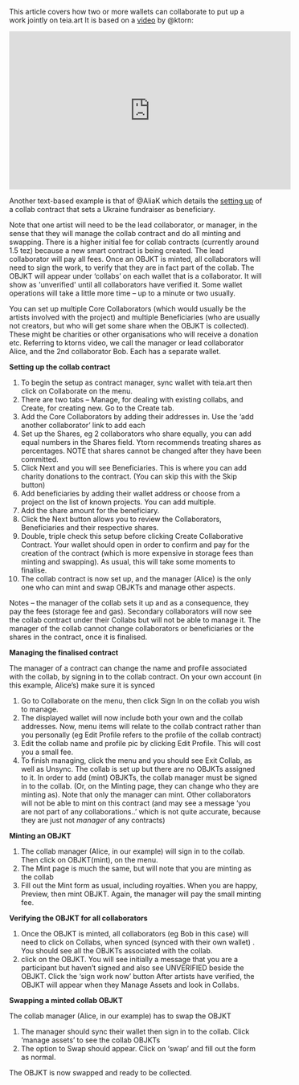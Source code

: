 This article covers how two or more wallets can collaborate to put up a work jointly on teia.art  It is based on a [video](https://youtu.be/o-S6n4-cRvk) by @ktorn:

<iframe width="560" height="315" src="https://www.youtube.com/embed/o-S6n4-cRvk" title="YouTube video player" frameborder="0" allow="accelerometer; autoplay; clipboard-write; encrypted-media; gyroscope; picture-in-picture" allowfullscreen></iframe>

Another text-based example is that of @AliaK which details the [setting up](https://github.com/teia-community/teia-docs/wiki/Ukranian-Fundraising#how-to-set-up-a-collaboration-contract-on-teia-for-directing-sales-to-the-initiative-contract) of a collab contract that sets a Ukraine fundraiser as beneficiary.

Note that one artist will need to be the lead collaborator, or manager, in the sense that they will manage the collab contract and do all minting and swapping. There is a higher initial fee for collab contracts (currently around 1.5 tez) because a new smart contract is being created. The lead collaborator will pay all fees.
Once an OBJKT is minted, all collaborators will need to sign the work, to verify that they are in fact part of the collab. The OBJKT will appear under ‘collabs’ on each wallet that is a collaborator. It will show as 'unverified' until all collaborators have verified it.
Some wallet operations will take a little more time – up to a minute or two usually.

You can set up multiple Core Collaborators (which would usually be the artists involved with the project) and multiple Beneficiaries (who are usually not creators, but who will get some share when the OBJKT is collected). These might be charities or other organisations who will receive a donation etc.
Referring to ktorns video, we call the manager or lead collaborator Alice, and the 2nd collaborator Bob. Each has a separate wallet.


**Setting up the collab contract**
1)	To begin the setup as contract manager, sync wallet with teia.art then click on Collaborate on the menu.
2)	There are two tabs – Manage, for dealing with existing collabs, and Create, for creating new. Go to the Create tab.
3)	Add the Core Collaborators by adding their addresses in. Use the ‘add another collaborator’ link to add each 
4)	Set up the Shares, eg 2 collaborators who share equally, you can add equal numbers in the Shares field. Ytorn recommends treating shares as percentages. NOTE that shares cannot be changed after they have been committed.
5)	Click Next and you will see Beneficiaries. This is where you can add charity donations to the contract. (You can skip this with the Skip button)
6)	Add beneficiaries by adding their wallet address or choose from a project on the list of known projects. You can add multiple.
7)	Add the share amount for the beneficiary.
8)	Click the Next button allows you to review the Collaborators, Beneficiaries and their respective shares.
9)	Double, triple check this setup before clicking Create Collaborative Contract. Your wallet should open in order to confirm and pay for the creation of the contract (which is more expensive in storage fees than minting and swapping). As usual, this will take some moments to finalise.
10)	The collab contract is now set up, and the manager (Alice) is the only one who can mint and swap OBJKTs and manage other aspects.

Notes – the manager of the collab sets it up and as a consequence, they pay the fees (storage fee and gas).
Secondary collaborators will now see the collab contract under their Collabs but will not be able to manage it.
The manager of the collab cannot change collaborators or beneficiaries or the shares in the contract, once it is finalised.

**Managing the finalised contract**

The manager of a contract can change the name and profile associated with the collab, by signing in to the collab contract.
On your own account (in this example, Alice’s) make sure it is synced
1)	Go to Collaborate on the menu, then click Sign In on the collab you wish to manage.
2)	The displayed wallet will now include both your own and the collab addresses. Now, menu items will relate to the collab contract rather than you personally (eg Edit Profile refers to the profile of the collab contract) 
3)	Edit the collab name and profile pic by clicking Edit Profile. This will cost you a small fee.
4)	To finish managing, click the menu and you should see Exit Collab, as well as Unsync.
The collab is set up but there are no OBJKTs assigned to it.
In order to add (mint) OBJKTs, the collab manager must be signed in to the collab. (Or, on the Minting page, they can change who they are minting as). Note that only the manager can mint. Other collaborators will not be able to mint on this contract (and may see a message ‘you are not part of any collaborations..’ which is not quite accurate, because they are just not *manager* of any contracts)

**Minting an OBJKT**
1)	The collab manager (Alice, in our example) will sign in to the collab. Then click on OBJKT(mint), on the menu.
2)	The Mint page is much the same, but will note that you are minting as the collab 
3)	Fill out the Mint form as usual, including royalties. When you are happy, Preview, then mint OBJKT. Again, the manager will pay the small minting fee.


**Verifying the OBJKT for all collaborators**
1)	Once the OBJKT is minted, all collaborators (eg Bob in this case) will need to click on Collabs, when synced (synced with their own wallet) . You should see all the OBJKTs associated with the collab.
2)	click on the OBJKT. You will see initially a message that you are a participant but haven’t signed and also see UNVERIFIED beside the OBJKT.  Click  the ‘sign work now’ button
After artists have verified, the OBJKT will appear when they Manage Assets and look in Collabs.

**Swapping a minted collab OBJKT**

The collab manager (Alice, in our example) has to swap the OBJKT
1)	The manager should sync their wallet then sign in to the collab. Click ‘manage assets’ to see the collab OBJKTs
2)	The option to Swap should appear. Click on ‘swap’ and fill out the form as normal.

The OBJKT is now swapped and ready to be collected.






